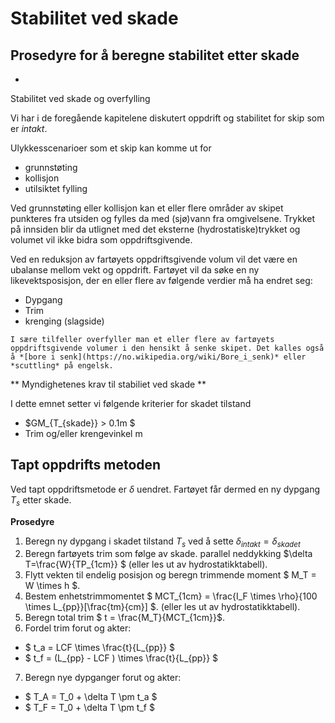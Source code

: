 

# Stabilitet ved skade 
## Prosedyre for å beregne stabilitet etter skade 

- 



Stabilitet ved skade og overfylling

Vi har i de foregående kapitelene diskutert oppdrift og stabilitet for skip som er _intakt_. 

Ulykkesscenarioer som et skip kan komme ut for

- grunnstøting
- kollisjon 
- utilsiktet fylling 

Ved grunnstøting eller kollisjon kan et eller flere områder av skipet punkteres fra utsiden og fylles da med (sjø)vann fra omgivelsene. Trykket på innsiden blir da utlignet med det eksterne (hydrostatiske)trykket og volumet vil ikke bidra som oppdriftsgivende.  

Ved en reduksjon av fartøyets oppdriftsgivende volum vil det være en ubalanse mellom vekt og oppdrift. Fartøyet vil da søke en ny likevektsposisjon, der en eller flere av følgende verdier må ha endret seg: 

- Dypgang
- Trim 
- krenging (slagside)

```{note}
I sære tilfeller overfyller man et eller flere av fartøyets oppdriftsgivende volumer i den hensikt å senke skipet. Det kalles også å *[bore i senk](https://no.wikipedia.org/wiki/Bore_i_senk)* eller *scuttling* på engelsk. 
```


** Myndighetenes krav til stabiliet ved skade **

I dette emnet setter vi følgende kriterier for skadet tilstand

- $GM_{T_{skade}} > 0.1m $ 
- Trim og/eller krengevinkel m

## Tapt oppdrifts metoden 

Ved tapt oppdriftsmetode er $\delta$ uendret. Fartøyet får dermed en ny dypgang $T_s$ etter skade.

__Prosedyre__

1. Beregn ny dypgang i skadet tilstand $T_s$ ved å sette $\delta_{intakt} = \delta_{skadet}$ 
2. Beregn fartøyets trim som følge av skade. parallel neddykking $\delta T=\frac{W}{TP_{1cm}} $ (eller les ut av hydrostatikktabell).
3. Flytt vekten til endelig posisjon og beregn trimmende moment $ M_T = W \times h $.
4. Bestem enhetstrimmomentet $ MCT_{1cm} = \frac{I_F \times \rho}{100 \times L_{pp}}[\frac{tm}{cm}] $. (eller les ut av hydrostatikktabell).
5. Beregn total trim $ t = \frac{M_T}{MCT_{1cm}}$. 
6. Fordel trim forut og akter:
 - $ t_a = LCF \times \frac{t}{L_{pp}} $
 - $ t_f = (L_{pp} - LCF ) \times \frac{t}{L_{pp}} $
7. Beregn nye dypganger forut og akter:
 - $ T_A = T_0 + \delta T \pm t_a $
 - $ T_F = T_0 + \delta T \pm t_f $


